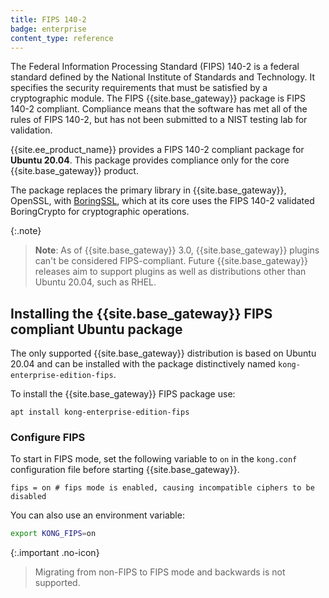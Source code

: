 ```yaml
---
title: FIPS 140-2
badge: enterprise
content_type: reference
---
```


The Federal Information Processing Standard (FIPS) 140-2 is a federal standard defined by the National Institute of Standards and Technology. It specifies the security requirements that must be satisfied by a cryptographic module. The FIPS {{site.base_gateway}} package is FIPS 140-2 compliant. Compliance means that the software has met all of the rules of FIPS 140-2, but has not been submitted to a NIST testing lab for validation.

{{site.ee_product_name}} provides a FIPS 140-2 compliant package for **Ubuntu 20.04**. This package provides compliance only for the core {{site.base_gateway}} product. 

The package replaces the primary library in {{site.base_gateway}}, OpenSSL, with [BoringSSL](https://boringssl.googlesource.com/boringssl/), which at its core uses the FIPS 140-2 validated BoringCrypto for cryptographic operations.

{:.note}
>**Note**: As of {{site.base_gateway}} 3.0, {{site.base_gateway}} plugins can't be considered FIPS-compliant. Future {{site.base_gateway}} releases aim to support plugins as well as distributions other than Ubuntu 20.04, such as RHEL. 

## Installing the {{site.base_gateway}} FIPS compliant Ubuntu package

The only supported {{site.base_gateway}} distribution is based on Ubuntu 20.04 and can be installed with the package distinctively named `kong-enterprise-edition-fips`.

To install the {{site.base_gateway}} FIPS package use:

    apt install kong-enterprise-edition-fips


### Configure FIPS

To start in FIPS mode, set the following variable to `on` in the `kong.conf` configuration file before starting {{site.base_gateway}}. 

```
fips = on # fips mode is enabled, causing incompatible ciphers to be disabled
```

You can also use an environment variable:

```bash
export KONG_FIPS=on
```

{:.important .no-icon}
> Migrating from non-FIPS to FIPS mode and backwards is not supported.
